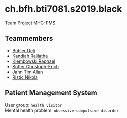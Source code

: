 # ch.bfh.bti7081.s2019.black

Team Project MHC-PMS

## Teammembers

* [Bühler Ueli](https://github.com/smowdy)  
* [Kandiah Rajilatha](https://github.com/raji98)
* [Klembowski Raphael](https://github.com/DerRaphe)
* [Sutter Christoph-Erich](https://github.com/suttc1)
* [Jahn Tim Allan](https://github.com/ceoy)
* [Ristic Nikola](https://github.com/?)

## Patient Management System

User group: `health visitor`  
Mental health problem: `obsessive-compulsive disorder`